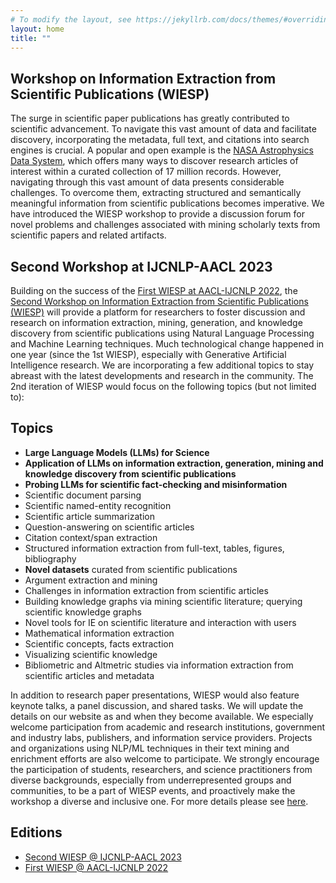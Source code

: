 ```yaml
---
# To modify the layout, see https://jekyllrb.com/docs/themes/#overriding-theme-defaults
layout: home
title: ""
---
```


## Workshop on Information Extraction from Scientific Publications (WIESP)

The surge in scientific paper publications has greatly contributed to scientific advancement. To navigate this vast amount of data and facilitate discovery, incorporating the metadata, full text, and citations into search engines is crucial. A popular and open example is the [NASA Astrophysics Data System](https://ui.adsabs.harvard.edu), which offers many ways to discover research articles of interest within a curated collection of 17 million records. However, navigating through this vast amount of data presents considerable challenges. To overcome them, extracting structured and semantically meaningful information from scientific publications becomes imperative. We have introduced the WIESP workshop to provide a discussion forum for novel problems and challenges associated with mining scholarly texts from scientific papers and related artifacts.

## Second Workshop at IJCNLP-AACL 2023

Building on the success of the [First WIESP at AACL-IJCNLP 2022](2022), the [Second Workshop on Information Extraction from Scientific Publications (WIESP)](2023) will provide a platform for researchers to foster discussion and research on information extraction, mining, generation, and knowledge discovery from scientific publications using Natural Language Processing and Machine Learning techniques. Much technological change happened in one year (since the 1st WIESP), especially with Generative Artificial Intelligence research. We are incorporating a few additional topics to stay abreast with the latest developments and research in the community. The 2nd iteration of WIESP would focus on the following topics  (but not limited to):

## Topics

- <b>Large Language Models (LLMs) for Science</b>
- <b>Application of LLMs on information extraction, generation, mining and knowledge discovery from scientific publications</b>
- <b>Probing LLMs for scientific fact-checking and misinformation</b>
- Scientific document parsing
- Scientific named-entity recognition
- Scientific article summarization
- Question-answering on scientific articles
- Citation context/span extraction
- Structured information extraction from full-text, tables, figures, bibliography
- <b>Novel datasets</b> curated from scientific publications
- Argument extraction and mining
- Challenges in information extraction from scientific articles
- Building knowledge graphs via mining scientific literature; querying scientific knowledge graphs
- Novel tools for IE on scientific literature and interaction with users
- Mathematical information extraction
- Scientific concepts, facts extraction
- Visualizing scientific knowledge
- Bibliometric and Altmetric studies via information extraction from scientific articles and metadata

In addition to research paper presentations, WIESP would also feature keynote talks, a panel discussion, and shared tasks. We will update the details on our website as and when they become available. We especially welcome participation from academic and research institutions, government and industry labs, publishers, and information service providers. Projects and organizations using NLP/ML techniques in their text mining and enrichment efforts are also welcome to participate. We strongly encourage the participation of students, researchers, and science practitioners from diverse backgrounds, especially from underrepresented groups and communities, to be a part of WIESP events, and proactively make the workshop a diverse and inclusive one. For more details please see [here](2023).

## Editions
- [Second WIESP @ IJCNLP-AACL 2023](2023)
- [First WIESP @ AACL-IJCNLP 2022](2022)
